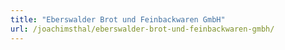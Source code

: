 ```yaml
---
title: "Eberswalder Brot und Feinbackwaren GmbH"
url: /joachimsthal/eberswalder-brot-und-feinbackwaren-gmbh/
---
```

